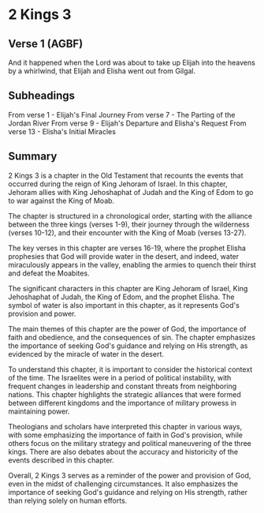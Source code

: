 # 2 Kings 3

## Verse 1 (AGBF)

And it happened when the Lord was about to take up Elijah into the heavens by a whirlwind, that Elijah and Elisha went out from Gilgal.

## Subheadings

From verse 1 - Elijah's Final Journey
From verse 7 - The Parting of the Jordan River
From verse 9 - Elijah's Departure and Elisha's Request
From verse 13 - Elisha's Initial Miracles

## Summary

2 Kings 3 is a chapter in the Old Testament that recounts the events that occurred during the reign of King Jehoram of Israel. In this chapter, Jehoram allies with King Jehoshaphat of Judah and the King of Edom to go to war against the King of Moab.

The chapter is structured in a chronological order, starting with the alliance between the three kings (verses 1-9), their journey through the wilderness (verses 10-12), and their encounter with the King of Moab (verses 13-27).

The key verses in this chapter are verses 16-19, where the prophet Elisha prophesies that God will provide water in the desert, and indeed, water miraculously appears in the valley, enabling the armies to quench their thirst and defeat the Moabites.

The significant characters in this chapter are King Jehoram of Israel, King Jehoshaphat of Judah, the King of Edom, and the prophet Elisha. The symbol of water is also important in this chapter, as it represents God's provision and power.

The main themes of this chapter are the power of God, the importance of faith and obedience, and the consequences of sin. The chapter emphasizes the importance of seeking God's guidance and relying on His strength, as evidenced by the miracle of water in the desert.

To understand this chapter, it is important to consider the historical context of the time. The Israelites were in a period of political instability, with frequent changes in leadership and constant threats from neighboring nations. This chapter highlights the strategic alliances that were formed between different kingdoms and the importance of military prowess in maintaining power.

Theologians and scholars have interpreted this chapter in various ways, with some emphasizing the importance of faith in God's provision, while others focus on the military strategy and political maneuvering of the three kings. There are also debates about the accuracy and historicity of the events described in this chapter.

Overall, 2 Kings 3 serves as a reminder of the power and provision of God, even in the midst of challenging circumstances. It also emphasizes the importance of seeking God's guidance and relying on His strength, rather than relying solely on human efforts.